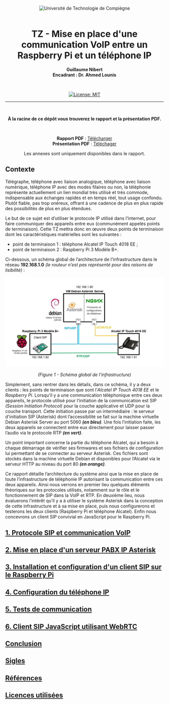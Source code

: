<div align="center">
<br>
<img src="https://www.utc.fr/wp-content/uploads/sites/28/2019/05/SU-UTC18-70.svg" alt="Université de Technologie de Compiègne" width="400">
<br>
<br>

# TZ - Mise en place d'une communication VoIP entre un Raspberry Pi et un téléphone IP


**Guillaume Nibert  
Encadrant : Dr. Ahmed Lounis**

<br />

[![License: MIT](https://img.shields.io/badge/License-MIT-yellow.svg)](LICENSE)

---

<br />

**À la racine de ce dépôt vous trouverez le rapport et la présentation PDF.**

<br />

**Rapport PDF** : [Télécharger](TZ%20-%20Guillaume%20Nibert%20-%20Rapport%20-%20Mise%20en%20place%20d'une%20communication%20entre%20un%20Raspberry%20Pi%20et%20un%20t%C3%A9l%C3%A9phone%20IP.pdf)  
**Présentation PDF** : [Téléchager](TZ%20-%20Guillaume%20Nibert%20-%20Pr%C3%A9sentation%20-%20Mise%20en%20place%20d'une%20communication%20entre%20un%20Raspberry%20Pi%20et%20un%20t%C3%A9l%C3%A9phone%20IP.pdf)  

Les annexes sont uniquement disponibles dans le rapport.

</div>

## Contexte

Télégraphe, téléphone avec liaison analogique, téléphone avec liaison numérique, téléphone IP avec des modes filaires ou non, la téléphonie représente actuellement un lien mondial très utilisé et très commode, indispensable aux échanges rapides et en temps réel, tout usage confondu. Plutôt fiable, pas trop onéreux, offrant à une cadence de plus en plus rapide des possibilités de plus en plus étendues.

Le but de ce sujet est d’utiliser le protocole IP utilisé dans l’internet, pour faire communiquer des appareils entre eux (communément appelés points de terminaison). Cette TZ mettra donc en œuvre deux points de terminaison dont les caractéristiques matérielles sont les suivantes :
 - point de terminaison 1 : téléphone Alcatel IP Touch 4018 EE ;
 - point de terminaison 2 : Raspberry Pi 3 Modèle B+.

Ci-dessous, un schéma global de l’architecture de l’infrastructure dans le réseau **192.168.1.0** *(le routeur n’est pas représenté pour des raisons de lisibilité)* :

<div align="center">
<img src="figures/figure01_schema_global.png" alt="Figure 01 - Schéma global de l'infrastructure">

*(Figure 1 - Schéma global de l’infrastructure)*

</div>

Simplement, sans rentrer dans les détails, dans ce schéma, il y a deux clients : les points de terminaison que sont l’*Alcatel IP Touch 4018 EE* et le *Raspberry Pi*. Lorsqu’il y a une communication téléphonique entre ces deux appareils, le protocole utilisé pour l’initiation de la communication est SIP *(Session Initiation Protocol)* pour la couche applicative et UDP pour la couche transport. Cette initiation passe par un intermédiaire : le serveur d'initiation SIP (Asterisk) dont l’accessibilité se fait sur la machine virtuelle Debian Asterisk Server au port 5060 ***(en bleu)***. Une fois l’initiation faite, les deux appareils se connectent entre eux directement pour laisser passer l’audio via le protocole RTP ***(en vert)***.

Un point important concerne la partie du téléphone Alcatel, qui a besoin à chaque démarrage de vérifier ses firmwares et ses fichiers de configuration lui permettant de se connecter au serveur Asterisk. Ces fichiers sont stockés dans la machine virtuelle Debian et disponibles pour l’Alcatel via le serveur HTTP au niveau du port 80 ***(en orange)***.

Ce rapport détaille l’architecture du système ainsi que la mise en place de toute l’infrastructure de téléphonie IP autorisant la communication entre ces deux appareils. Ainsi nous verrons en premier lieu quelques éléments théoriques sur les protocoles utilisés, notamment sur le rôle et le fonctionnement de SIP dans la VoIP et RTP. En deuxième lieu, nous évaluerons l’intérêt qu’il y a à utiliser le système Asterisk dans la conception de cette infrastructure et à sa mise en place, puis nous configurerons et testerons les deux clients (Raspberry Pi et téléphone Alcatel). Enfin nous concevrons un client SIP convivial en JavaScript pour le Raspberry Pi.

## [1. Protocole SIP et communication VoIP](1_sip_voip.md)

## [2. Mise en place d'un serveur PABX IP Asterisk](2_ipbx_asterisk.md)

## [3. Installation et configuration d'un client SIP sur le Raspberry Pi](3_install_client_sip_rpi.md)

## [4. Configuration du téléphone IP](4_config_alcatel.md)

## [5. Tests de communication](5_tests_com_sip.md)

## [6. Client SIP JavaScript utilisant WebRTC](6_sip_webrtc.md)

## [Conclusion](Conclusion.md)

## [Sigles](Sigles.md)

## [Références](References.md)

## [Licences utilisées](licences_utilisees.md)
